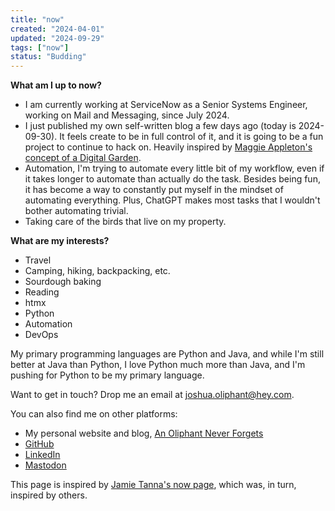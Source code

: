 ```yaml
---
title: "now"
created: "2024-04-01"
updated: "2024-09-29"
tags: ["now"]
status: "Budding"
---
```

**What am I up to now?**

- I am currently working at ServiceNow as a Senior Systems Engineer, working on Mail and Messaging, since July 2024.
- I just published my own self-written blog a few days ago (today is 2024-09-30). It feels create to be in full control of it, and it is going to be a fun project to continue to hack on. Heavily inspired by [Maggie Appleton's concept of a Digital Garden](https://maggieappleton.com/garden-history).
- Automation, I'm trying to automate every little bit of my workflow, even if it takes longer to automate than actually do the task. Besides being fun, it has become a way to constantly put myself in the mindset of automating everything. Plus, ChatGPT makes most tasks that I wouldn't bother automating trivial.
- Taking care of the birds that live on my property.

**What are my interests?**

- Travel
- Camping, hiking, backpacking, etc.
- Sourdough baking
- Reading
- htmx
- Python
- Automation
- DevOps

My primary programming languages are Python and Java, and while I'm still better at Java than Python, I love Python much more than Java, and I'm pushing for Python to be my primary language.

Want to get in touch? Drop me an email at [joshua.oliphant@hey.com](mailto:joshua.oliphant@hey.com).

You can also find me on other platforms:

- My personal website and blog, [An Oliphant Never Forgets](https://joshuaoliphant.github.io/An-Oliphant-Never-Forgets/)
- [GitHub](https://github.com/joshuaoliphant)
- [LinkedIn](https://linkedin.com/in/joshuaoliphant)
- [Mastodon](https://techhub.social/@oliphant)

This page is inspired by [Jamie Tanna's now page](https://www.jvt.me/now/),
which was, in turn, inspired by others.
